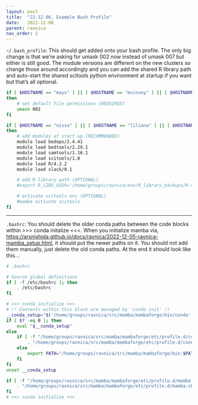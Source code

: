 ```yaml
---
layout: post
title:  "22-12-06, Example Bash Profile"
date:   2022-12-06
parent: ravnica
nav_order: 2
---
```


`~/.bash_profile`: This should get added onto your bash profile. The only big change is that we’re asking for umask 002 now instead of umask 007 but either is still good. The module versions are different on the new clusters so change those around accordingly and you can add the shared R library path and auto-start the shared scitools python environment at startup if you want but that’s all optional.

```sh
if [ $HOSTNAME == "mays" ] || [ $HOSTNAME == "mccovey" ] || [ $HOSTNAME == "bonds" ] || [ $HOSTNAME == "bonds" ] || [ $HOSTNAME == "nissa" ] || [ $HOSTNAME == "liliana" ] || [ $HOSTNAME == "ajani" ] || [ $HOSTNAME == "teferi" ]
then
	# set default file permissions (REQUIRED)
	umask 002
fi

if [ $HOSTNAME == "nissa" ] || [ $HOSTNAME == "liliana" ] || [ $HOSTNAME == "ajani" ] || [ $HOSTNAME == "teferi" ]
then
	# add modules at start up (RECOMMENDED)
	module load bedops/2.4.41
	module load bedtools/2.29.1
	module load samtools/1.16.1
	module load scitools/1.0
	module load R/4.2.2
	module load slack/0.1

	# add R library path (OPTIONAL)
	#export R_LIBS_USER='/home/groups/ravnica/env/R_library_backups/R-4.2.2_copy'	

	# activate scitools env (OPTIONAL)
	#mamba activate scitools
fi
```

---

`.bashrc`: You should delete the older conda paths between the code blocks within >>> conda initalize <<<. When you initialize mamba via, https://arsnishida.github.io/docs/ravnica/2022-12-05-ravnica-mamba_setup.html, it should put the newer paths on it. You should not add them manually, just delete the old conda paths. At the end it should look like this...
```sh
# .bashrc

# Source global definitions
if [ -f /etc/bashrc ]; then
	. /etc/bashrc
fi

# >>> conda initialize >>>
# !! Contents within this block are managed by 'conda init' !!
__conda_setup="$('/home/groups/ravnica/src/mamba/mambaforge/bin/conda' 'shell.bash' 'hook' 2> /dev/null)"
if [ $? -eq 0 ]; then
    eval "$__conda_setup"
else
    if [ -f "/home/groups/ravnica/src/mamba/mambaforge/etc/profile.d/conda.sh" ]; then
        . "/home/groups/ravnica/src/mamba/mambaforge/etc/profile.d/conda.sh"
    else
        export PATH="/home/groups/ravnica/src/mamba/mambaforge/bin:$PATH"
    fi
fi
unset __conda_setup

if [ -f "/home/groups/ravnica/src/mamba/mambaforge/etc/profile.d/mamba.sh" ]; then
    . "/home/groups/ravnica/src/mamba/mambaforge/etc/profile.d/mamba.sh"
fi
# <<< conda initialize <<<
```